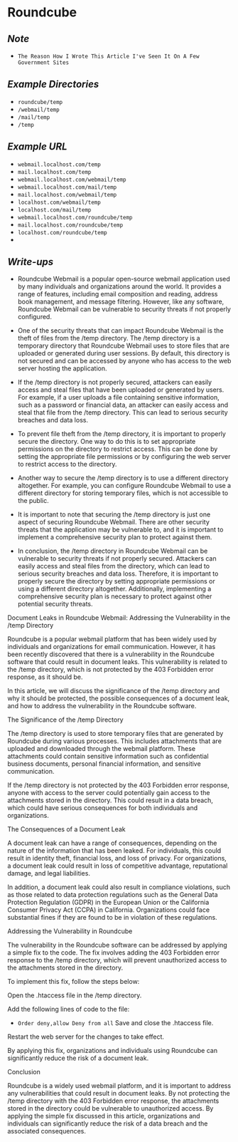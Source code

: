 # Roundcube

## ***Note***
- `The Reason How I Wrote This Article I've Seen It On A Few Government Sites`

## ***Example Directories***
- `roundcube/temp`
- `/webmail/temp`
- `/mail/temp`
- `/temp`

## ***Example URL***
- `webmail.localhost.com/temp`
- `mail.localhost.com/temp`
- `webmail.localhost.com/webmail/temp`
- `webmail.localhost.com/mail/temp`
- `mail.localhost.com/webmail/temp`
- `localhost.com/webmail/temp`
- `localhost.com/mail/temp`
- `webmail.localhost.com/roundcube/temp`
- `mail.localhost.com/roundcube/temp`
- `localhost.com/roundcube/temp`
- 
## ***Write-ups***
- Roundcube Webmail is a popular open-source webmail application used by many individuals and organizations around the world. It provides a range of features, including email composition and reading, address book management, and message filtering. However, like any software, Roundcube Webmail can be vulnerable to security threats if not properly configured.

- One of the security threats that can impact Roundcube Webmail is the theft of files from the /temp directory. The /temp directory is a temporary directory that Roundcube Webmail uses to store files that are uploaded or generated during user sessions. By default, this directory is not secured and can be accessed by anyone who has access to the web server hosting the application.

- If the /temp directory is not properly secured, attackers can easily access and steal files that have been uploaded or generated by users. For example, if a user uploads a file containing sensitive information, such as a password or financial data, an attacker can easily access and steal that file from the /temp directory. This can lead to serious security breaches and data loss.

- To prevent file theft from the /temp directory, it is important to properly secure the directory. One way to do this is to set appropriate permissions on the directory to restrict access. This can be done by setting the appropriate file permissions or by configuring the web server to restrict access to the directory.

- Another way to secure the /temp directory is to use a different directory altogether. For example, you can configure Roundcube Webmail to use a different directory for storing temporary files, which is not accessible to the public.

- It is important to note that securing the /temp directory is just one aspect of securing Roundcube Webmail. There are other security threats that the application may be vulnerable to, and it is important to implement a comprehensive security plan to protect against them.

- In conclusion, the /temp directory in Roundcube Webmail can be vulnerable to security threats if not properly secured. Attackers can easily access and steal files from the directory, which can lead to serious security breaches and data loss. Therefore, it is important to properly secure the directory by setting appropriate permissions or using a different directory altogether. Additionally, implementing a comprehensive security plan is necessary to protect against other potential security threats.

Document Leaks in Roundcube Webmail: Addressing the Vulnerability in the /temp Directory

Roundcube is a popular webmail platform that has been widely used by individuals and organizations for email communication. However, it has been recently discovered that there is a vulnerability in the Roundcube software that could result in document leaks. This vulnerability is related to the /temp directory, which is not protected by the 403 Forbidden error response, as it should be.

In this article, we will discuss the significance of the /temp directory and why it should be protected, the possible consequences of a document leak, and how to address the vulnerability in the Roundcube software.

The Significance of the /temp Directory

The /temp directory is used to store temporary files that are generated by Roundcube during various processes. This includes attachments that are uploaded and downloaded through the webmail platform. These attachments could contain sensitive information such as confidential business documents, personal financial information, and sensitive communication.

If the /temp directory is not protected by the 403 Forbidden error response, anyone with access to the server could potentially gain access to the attachments stored in the directory. This could result in a data breach, which could have serious consequences for both individuals and organizations.

The Consequences of a Document Leak

A document leak can have a range of consequences, depending on the nature of the information that has been leaked. For individuals, this could result in identity theft, financial loss, and loss of privacy. For organizations, a document leak could result in loss of competitive advantage, reputational damage, and legal liabilities.

In addition, a document leak could also result in compliance violations, such as those related to data protection regulations such as the General Data Protection Regulation (GDPR) in the European Union or the California Consumer Privacy Act (CCPA) in California. Organizations could face substantial fines if they are found to be in violation of these regulations.

Addressing the Vulnerability in Roundcube

The vulnerability in the Roundcube software can be addressed by applying a simple fix to the code. The fix involves adding the 403 Forbidden error response to the /temp directory, which will prevent unauthorized access to the attachments stored in the directory.

To implement this fix, follow the steps below:

Open the .htaccess file in the /temp directory.

Add the following lines of code to the file:



- `Order deny,allow
Deny from all`
Save and close the .htaccess file.

Restart the web server for the changes to take effect.

By applying this fix, organizations and individuals using Roundcube can significantly reduce the risk of a document leak.

Conclusion

Roundcube is a widely used webmail platform, and it is important to address any vulnerabilities that could result in document leaks. By not protecting the /temp directory with the 403 Forbidden error response, the attachments stored in the directory could be vulnerable to unauthorized access. By applying the simple fix discussed in this article, organizations and individuals can significantly reduce the risk of a data breach and the associated consequences.
